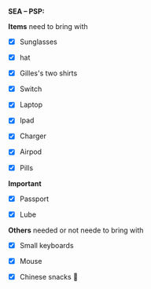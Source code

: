 **SEA – PSP:**
 
**Items** need to bring with
 
- [x] Sunglasses
 
- [x] hat
 
- [x] Gilles's two shirts
 
- [x] Switch
 
- [x] Laptop
 
- [x] Ipad
 
- [x] Charger
 
- [x] Airpod
 
- [x] Pills
 
**Important**
 
- [x] Passport
 
- [x] Lube
   

**Others** needed or not neede to bring with
 
- [x] Small keyboards
 
- [x] Mouse
 
- [x] Chinese snacks 🤤